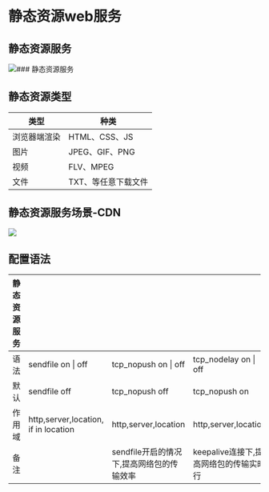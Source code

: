 # 静态资源web服务

## 静态资源服务

![](https://kingofzihua.oss-cn-shanghai.aliyuncs.com/blog/nginx/static_resources_web_server.png)\#\#\# 静态资源服务

## 静态资源类型

| 类型 | 种类 |
| --- | --- |
| 浏览器端渲染 | HTML、CSS、JS |
| 图片 | JPEG、GIF、PNG |
| 视频 | FLV、MPEG |
| 文件 | TXT、等任意下载文件 |

## 静态资源服务场景-CDN

![](https://kingofzihua.oss-cn-shanghai.aliyuncs.com/blog/nginx/static_resources_web_server_cdn.png)

## 配置语法

| 静态资源服务 |  |  |  |
| :--- | :--- | :--- | :--- |
| 语法 | sendfile on \| off | tcp\_nopush  on \| off | tcp\_nodelay on \| off |
| 默认 | sendfile off | tcp\_nopush off | tcp\_nopush on |
| 作用域 | http,server,location, if in location | http,server,location | http,server,location |
| 备注 |  | sendfile开启的情况下,提高网络包的传输效率 | keepalive连接下,提高网络包的传输实时行 |

